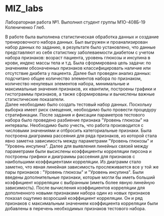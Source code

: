 # MIZ_labs
Лабораторная работа №1.
Выполнил студент группы М1О-408Б-19 Колениченко Глеб.

В работе была выполнена статистическая обработка данных и создание тренировочного набора данных.
Был выгружен и проанализирован набор данных по заданию, в результате было установлено, что данные представляют из себя статистику заболеваемости диабетом с учетом набора признаков: возраст пациента, уровень глюкозы и инсулина в крови, индекс массы тела и т.д. Была сформирована цель задачи: по значениям обозначенных признаков классифицировать наличие или отсутствие диабета у пациента. Далее был проведен анализ данных: подсчитано общее количество элементов набора по признаком, количество ненулевых элементов набора, минимальные и максимальные значения признаков, их квантили, построены графики и гистограммы признаков, а также сформированы и вычислены важные статистические показатели.  
Далее необходимо было создать тестовый набор данных. Поскольку выборка имеет риск смещения, необходимо было провести процедуру стратификации. После  задания и фиксации параметров тестового набора было проведено разбиение признака "Уровень глюкозы" на интервалы. Необходимо было учесть, что работа производится с числовыми значениями и отбросить категориальные признаки. Была построена диаграмма рассеяния для ряда признаков, из которой стала явно заметна зависимость между параметрами "Уровень глюкозы" и "Уровень инсулина". Далее для выявления линейных связей между параметрами были высислены коэффициенты корреляции пирсона и построены грифики и диаграммы рассеяния для признаков с наибольшими коэффициентами корреляции. Из диаграмм стало заметно, что явная линейная зависимость прослеживается все у той же пары признаков : "Уровень глюкозы" и "Уровень инсулина". Были введены дополнительные признаки, которые могли бы иметь больший коэффициент корреляции с выбранным (иметь более явную линейную зависимость). После вычисления коэффициентов корреляции для дополненного новыми признаками набора один из новых признаков показал ощутимо возросший коэффициент корреляции. Он и ряд признаков с максимальным значением коэффициента корреляции были добавлены в перечень необходимых признаков тестового набора. 
